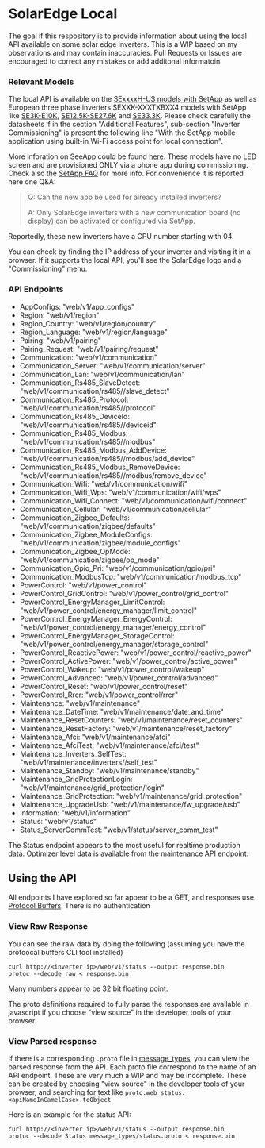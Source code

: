 # SolarEdge Local

The goal if this respository is to provide information about using the local API available on some solar edge inverters.  This is a WIP based on my observations and may contain inaccuracies.  Pull Requests or Issues are encouraged to correct any mistakes or add additonal informatoin.

### Relevant Models

The local API is available on the [SExxxxH-US models with SetApp](https://www.solaredge.com/sites/default/files/se-hd-wave-single-phase-inverter-with-setapp-datasheet-na.pdf) as well as European three phase inverters SEXXK-XXXTXBXX4 models with SetApp like [SE3K-E10K](https://www.solaredge.com/sites/default/files/se-three-phase-inverter-setapp-ds.pdf), [SE12.5K-SE27.6K](https://www.solaredge.com/sites/default/files/se-three-phase-inverter-setapp-datasheet.pdf) and [SE33.3K](https://www.solaredge.com/sites/default/files/se-three-phase-inverter-for-277-480-grid-setapp-datasheet.pdf).
Please check carefully the datasheets if in the section "Additional Features", sub-section "Inverter Commissioning" is present the following line "With the SetApp mobile application using built-in Wi-Fi access point for local connection".

More inforation on SeeApp could be found [here](https://www.solaredge.com/us/products/installer-tools/setapp). These models have no LED screen and are provisioned ONLY via a phone app during commissioning.
Check also the [SetApp FAQ](https://www.solaredge.com/sites/default/files/solaredge-setapp-faqs-eng.pdf) for more info.
For convenience it is reported here one Q&A:

> Q: Can the new app be used for already installed inverters?
>
> A: Only SolarEdge inverters with a new communication board (no display) can be activated or configured via SetApp.

Reportedly, these new inverters have a CPU number starting with 04.

You can check by finding the IP address of your inverter and visiting it in a browser.  If it supports the local API, you'll see the SolarEdge logo and a "Commissioning" menu.

### API Endpoints

* AppConfigs: "web/v1/app_configs"
* Region: "web/v1/region"
* Region_Country: "web/v1/region/country"
* Region_Language: "web/v1/region/language"
* Pairing: "web/v1/pairing"
* Pairing_Request: "web/v1/pairing/request"
* Communication: "web/v1/communication"
* Communication_Server: "web/v1/communication/server"
* Communication_Lan: "web/v1/communication/lan"
* Communication_Rs485_SlaveDetect: "web/v1/communication/rs485/<id>/slave_detect"
* Communication_Rs485_Protocol: "web/v1/communication/rs485/<id>/protocol"
* Communication_Rs485_DeviceId: "web/v1/communication/rs485/<id>/deviceid"
* Communication_Rs485_Modbus: "web/v1/communication/rs485/<id>/modbus"
* Communication_Rs485_Modbus_AddDevice: "web/v1/communication/rs485/<id>/modbus/add_device"
* Communication_Rs485_Modbus_RemoveDevice: "web/v1/communication/rs485/<id>/modbus/remove_device"
* Communication_Wifi: "web/v1/communication/wifi"
* Communication_Wifi_Wps: "web/v1/communication/wifi/wps"
* Communication_Wifi_Connect: "web/v1/communication/wifi/connect"
* Communication_Cellular: "web/v1/communication/cellular"
* Communication_Zigbee_Defaults: "web/v1/communication/zigbee/defaults"
* Communication_Zigbee_ModuleConfigs: "web/v1/communication/zigbee/module_configs"
* Communication_Zigbee_OpMode: "web/v1/communication/zigbee/op_mode"
* Communication_Gpio_Pri: "web/v1/communication/gpio/pri"
* Communication_ModbusTcp: "web/v1/communication/modbus_tcp"
* PowerControl: "web/v1/power_control"
* PowerControl_GridControl: "web/v1/power_control/grid_control"
* PowerControl_EnergyManager_LimitControl: "web/v1/power_control/energy_manager/limit_control"
* PowerControl_EnergyManager_EnergyControl: "web/v1/power_control/energy_manager/energy_control"
* PowerControl_EnergyManager_StorageControl: "web/v1/power_control/energy_manager/storage_control"
* PowerControl_ReactivePower: "web/v1/power_control/reactive_power"
* PowerControl_ActivePower: "web/v1/power_control/active_power"
* PowerControl_Wakeup: "web/v1/power_control/wakeup"
* PowerControl_Advanced: "web/v1/power_control/advanced"
* PowerControl_Reset: "web/v1/power_control/reset"
* PowerControl_Rrcr: "web/v1/power_control/rrcr"
* Maintenance: "web/v1/maintenance"
* Maintenance_DateTime: "web/v1/maintenance/date_and_time"
* Maintenance_ResetCounters: "web/v1/maintenance/reset_counters"
* Maintenance_ResetFactory: "web/v1/maintenance/reset_factory"
* Maintenance_Afci: "web/v1/maintenance/afci"
* Maintenance_AfciTest: "web/v1/maintenance/afci/test"
* Maintenance_Inverters_SelfTest: "web/v1/maintenance/inverters/<position>/self_test"
* Maintenance_Standby: "web/v1/maintenance/standby"
* Maintenance_GridProtectionLogin: "web/v1/maintenance/grid_protection/login"
* Maintenance_GridProtection: "web/v1/maintenance/grid_protection"
* Maintenance_UpgradeUsb: "web/v1/maintenance/fw_upgrade/usb"
* Information: "web/v1/information"
* Status: "web/v1/status"
* Status_ServerCommTest: "web/v1/status/server_comm_test"

The Status endpoint appears to the most useful for realtime production data.
Optimizer level data is available from the maintenance API endpoint.


## Using the API

All endpoints I have explored so far appear to be a GET, and responses use [Protocol Buffers](https://developers.google.com/protocol-buffers/).  There is no authentication

### View Raw Response

You can see the raw data by doing the following (assuming you have the protoocal buffers CLI tool installed)

```
curl http://<inverter ip>/web/v1/status --output response.bin
protoc --decode_raw < response.bin
```

Many numbers appear to be 32 bit floating point.

The proto definitions required to fully parse the responses are available in  javascript if you choose "view source" in the developer tools of your browser.

### View Parsed response

If there is a corresponding `.proto` file in [message_types](/message_types), you can view the parsed response from the API.  Each proto file correspond to the name of an API endpoint. These are very much a WIP and may be incomplete.  These can be created by choosing "view source" in the developer tools of your browser, and searching for text like `proto.web_status.<apiNameInCamelCase>.toObject`

Here is an example for the status API:

```
curl http://<inverter ip>/web/v1/status --output response.bin
protoc --decode Status message_types/status.proto < response.bin
```
